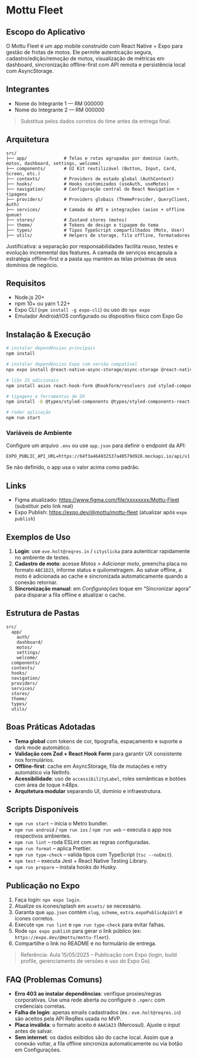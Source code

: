 # Mottu Fleet

## Escopo do Aplicativo
O Mottu Fleet é um app mobile construído com React Native + Expo para gestão de frotas de motos. Ele permite autenticação segura, cadastro/edição/remoção de motos, visualização de métricas em dashboard, sincronização offline-first com API remota e persistência local com AsyncStorage.

## Integrantes
- Nome do Integrante 1 — RM 000000
- Nome do Integrante 2 — RM 000000

> Substitua pelos dados corretos do time antes da entrega final.

## Arquitetura
```
src/
├── app/              # Telas e rotas agrupadas por domínio (auth, motos, dashboard, settings, welcome)
├── components/       # UI Kit reutilizável (Button, Input, Card, Screen, etc.)
├── contexts/         # Providers de estado global (AuthContext)
├── hooks/            # Hooks customizados (useAuth, useMotos)
├── navigation/       # Configuração central do React Navigation + tipagens
├── providers/        # Providers globais (ThemeProvider, QueryClient, Auth)
├── services/         # Camada de API e integrações (axios + offline queue)
├── stores/           # Zustand stores (motos)
├── theme/            # Tokens de design e tipagem do tema
├── types/            # Tipos TypeScript compartilhados (Moto, User)
├── utils/            # Helpers de storage, fila offline, formatadores
```
Justificativa: a separação por responsabilidades facilita reuso, testes e evolução incremental das features. A camada de serviços encapsula a estratégia offline-first e a pasta `app` mantém as telas próximas de seus domínios de negócio.

## Requisitos
- Node.js 20+
- npm 10+ ou yarn 1.22+
- Expo CLI (`npm install -g expo-cli`) ou uso do `npx expo`
- Emulador Android/iOS configurado ou dispositivo físico com Expo Go

## Instalação & Execução
```bash
# instalar dependências principais
npm install

# instalar dependências Expo com versão compatível
npx expo install @react-native-async-storage/async-storage @react-native-community/netinfo @react-native-picker/picker @react-navigation/native @react-navigation/native-stack @react-navigation/bottom-tabs react-native-gesture-handler react-native-reanimated react-native-safe-area-context react-native-screens @react-native-vector-icons

# libs JS adicionais
npm install axios react-hook-form @hookform/resolvers zod styled-components zustand @shopify/flash-list @tanstack/react-query uuid

# tipagens e ferramentas de DX
npm install -D @types/styled-components @types/styled-components-react-native @types/uuid @testing-library/react-native @testing-library/jest-native jest jest-expo eslint prettier husky lint-staged

# rodar aplicação
npm run start
```

### Variáveis de Ambiente
Configure um arquivo `.env` ou use `app.json` para definir o endpoint da API:
```
EXPO_PUBLIC_API_URL=https://64f3a464932537a40579d928.mockapi.io/api/v1
```
Se não definido, o app usa o valor acima como padrão.

## Links
- Figma atualizado: https://www.figma.com/file/xxxxxxxx/Mottu-Fleet (substituir pelo link real)
- Expo Publish: https://expo.dev/@mottu/mottu-fleet (atualizar após `expo publish`)

## Exemplos de Uso
1. **Login**: use `eve.holt@reqres.in` / `cityslicka` para autenticar rapidamente no ambiente de testes.
2. **Cadastro de moto**: acesse *Motos > Adicionar moto*, preencha placa no formato `ABC1D23`, informe status e quilometragem. Ao salvar offline, a moto é adicionada ao cache e sincronizada automaticamente quando a conexão retornar.
3. **Sincronização manual**: em *Configurações* toque em “Sincronizar agora” para disparar a fila offline e atualizar o cache.

## Estrutura de Pastas
```
src/
  app/
    auth/
    dashboard/
    motos/
    settings/
    welcome/
  components/
  contexts/
  hooks/
  navigation/
  providers/
  services/
  stores/
  theme/
  types/
  utils/
```

## Boas Práticas Adotadas
- **Tema global** com tokens de cor, tipografia, espaçamento e suporte a dark mode automático.
- **Validação com Zod + React Hook Form** para garantir UX consistente nos formulários.
- **Offline-first**: cache em AsyncStorage, fila de mutações e retry automático via NetInfo.
- **Acessibilidade**: uso de `accessibilityLabel`, roles semânticas e botões com área de toque ≥48px.
- **Arquitetura modular** separando UI, domínio e infraestrutura.

## Scripts Disponíveis
- `npm run start` – inicia o Metro bundler.
- `npm run android` / `npm run ios` / `npm run web` – executa o app nos respectivos ambientes.
- `npm run lint` – roda ESLint com as regras configuradas.
- `npm run format` – aplica Prettier.
- `npm run type-check` – valida tipos com TypeScript (`tsc --noEmit`).
- `npm test` – executa Jest + React Native Testing Library.
- `npm run prepare` – instala hooks do Husky.

## Publicação no Expo
1. Faça login: `npx expo login`.
2. Atualize os ícones/splash em `assets/` se necessário.
3. Garanta que `app.json` contém `slug`, `scheme`, `extra.expoPublicApiUrl` e ícones corretos.
4. Execute `npm run lint` e `npm run type-check` para evitar falhas.
5. Rode `npx expo publish` para gerar o link público (ex: `https://expo.dev/@mottu/mottu-fleet`).
6. Compartilhe o link no README e no formulário de entrega.

> Referência: Aula 15/05/2025 – Publicação com Expo (login, build profile, gerenciamento de versões e uso do Expo Go).

## FAQ (Problemas Comuns)
- **Erro 403 ao instalar dependências**: verifique proxies/regras corporativas. Use uma rede aberta ou configure o `.npmrc` com credenciais corretas.
- **Falha de login**: apenas emails cadastrados (ex.: `eve.holt@reqres.in`) são aceitos pela API ReqRes usada no MVP.
- **Placa inválida**: o formato aceito é `AAA1A23` (Mercosul). Ajuste o input antes de salvar.
- **Sem internet**: os dados exibidos são do cache local. Assim que a conexão voltar, a fila offline sincroniza automaticamente ou via botão em Configurações.

